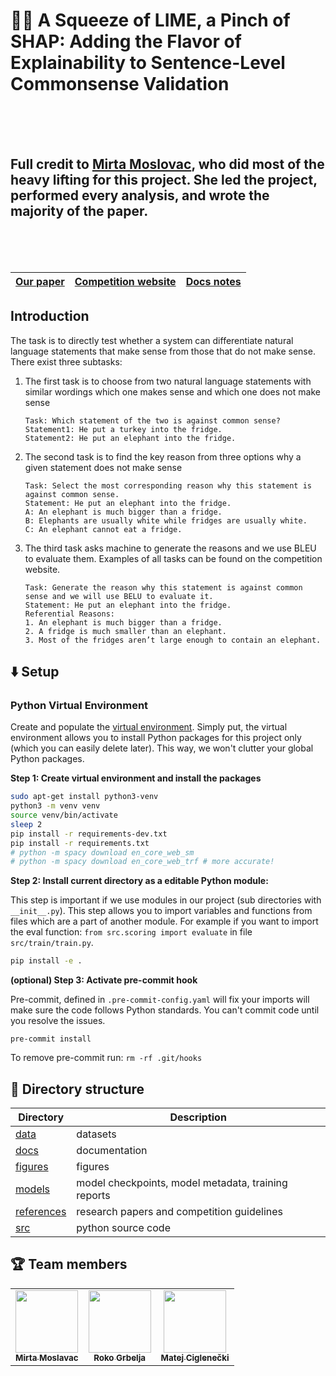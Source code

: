 # 🍋🧂 A Squeeze of LIME, a Pinch of SHAP: Adding the Flavor of Explainability to Sentence-Level Commonsense Validation

<br>
<br>
<br>

## Full credit to [Mirta Moslovac](https://github.com/mirtamoslavac), who did most of the heavy lifting for this project. She led the project, performed every analysis, and wrote the majority of the paper.

<br>
<br>
<br>

<div align="center">
	<table>
		<thead>
			<tr>
				<th align="right"><a href="A_Squeeze_of_LIME__a_Pinch_of_SHAP__Adding_the_Flavor_of_Explainability_to_Sentence_Level_Commonsense_Validation.pdf">Our paper</a></th>
				<th align="left"><a href="https://competitions.codalab.org/competitions/21080">Competition website</a></th>
				<th align="center"><a href="https://docs.google.com/document/d/1nUB-Nw2rtMeh8_mq2UHAL_kMZck2WKo8MhI1Jexj5tk/edit?usp=sharing">Docs notes</a></th>
			</tr>
		</thead>
	</table>
</div>

## Introduction

The task is to directly test whether a system can differentiate natural language statements that make sense from those that do not make sense. There exist three subtasks:

1. The first task is to choose from two natural language statements with similar wordings which one makes sense and which one does not make sense

	```
	Task: Which statement of the two is against common sense?
	Statement1: He put a turkey into the fridge.
	Statement2: He put an elephant into the fridge.
	```

2. The second task is to find the key reason from three options why a given statement does not make sense

	```
	Task: Select the most corresponding reason why this statement is against common sense.
	Statement: He put an elephant into the fridge.
	A: An elephant is much bigger than a fridge.
	B: Elephants are usually white while fridges are usually white.
	C: An elephant cannot eat a fridge.
	```

3. The third task asks machine to generate the reasons and we use BLEU to evaluate them. Examples of all tasks can be found on the competition website.

	```
	Task: Generate the reason why this statement is against common sense and we will use BELU to evaluate it.
	Statement: He put an elephant into the fridge.
	Referential Reasons:
	1. An elephant is much bigger than a fridge.
	2. A fridge is much smaller than an elephant.
	3. Most of the fridges aren’t large enough to contain an elephant.
	```

## ⬇️ Setup

### Python Virtual Environment

Create and populate the [virtual environment](https://docs.python.org/3/library/venv.html#:~:text=A%20virtual%20environment%20is%20a,part%20of%20your%20operating%20system). Simply put, the virtual environment allows you to install Python packages for this project only (which you can easily delete later). This way, we won't clutter your global Python packages.

**Step 1: Create virtual environment and install the packages**

```bash
sudo apt-get install python3-venv
python3 -m venv venv
source venv/bin/activate
sleep 2
pip install -r requirements-dev.txt
pip install -r requirements.txt
# python -m spacy download en_core_web_sm
# python -m spacy download en_core_web_trf # more accurate!
```

**Step 2: Install current directory as a editable Python module:**

This step is important if we use modules in our project (sub directories with `__init__.py`). This step allows you to import variables and functions from files which are a part of another module. For example if you want to import the eval function: `from src.scoring import evaluate` in file `src/train/train.py`.

```bash
pip install -e .
```

**(optional) Step 3: Activate pre-commit hook**

Pre-commit, defined in `.pre-commit-config.yaml` will fix your imports will make sure the code follows Python standards. You can't commit code until you resolve the issues.

```
pre-commit install
```

To remove pre-commit run: `rm -rf .git/hooks`

## 📁 Directory structure

| Directory                 | Description                                         |
| ------------------------- | --------------------------------------------------- |
| [data](data/)             | datasets                                            |
| [docs](docs/)             | documentation                                       |
| [figures](figures/)       | figures                                             |
| [models](models/)         | model checkpoints, model metadata, training reports |
| [references](references/) | research papers and competition guidelines          |
| [src](src/)               | python source code                                  |


## 🏆 Team members

<table>
  <tr>
    <td align="center"><a href="https://github.com/mirtamoslavac"><img src="https://avatars.githubusercontent.com/u/72082543?v=4" width="100px;" alt=""/><br /><sub><b>Mirta Moslavac</b></sub><br /></td>
   <td align="center"><a href="https://github.com/rokogrbelja"><img src="https://avatars.githubusercontent.com/u/54799615?v=4" width="100px;" alt=""/><br /><sub><b>Roko Grbelja</b></sub></a><br /></td>
    <td align="center"><a href="https://github.com/ciglenecki"><img src="https://avatars.githubusercontent.com/u/12819849?v=4" width="100px;" alt=""/><br /><sub><b>Matej Ciglenečki</b></sub></a><br /></td>
</table>
